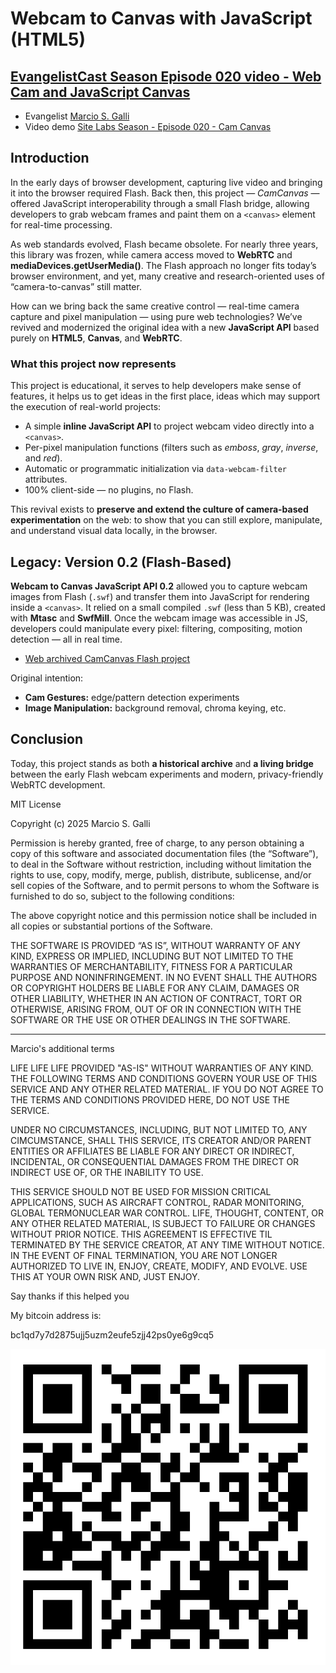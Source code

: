 # Webcam to Canvas with JavaScript (HTML5)

## [EvangelistCast Season Episode 020 video - Web Cam and JavaScript Canvas](https://www.youtube.com/watch?v=ClwBub6X6wg)

* Evangelist [Marcio S. Galli](https://www.mgalli.com)
* Video demo [Site Labs Season - Episode 020 - Cam Canvas](https://www.youtube.com/watch?v=ClwBub6X6wg)

## Introduction 

In the early days of browser development, capturing live video and bringing it into the browser required Flash. Back then, this project — *CamCanvas* — offered JavaScript interoperability through a small Flash bridge, allowing developers to grab webcam frames and paint them on a `<canvas>` element for real-time processing.

As web standards evolved, Flash became obsolete. For nearly three years, this library was frozen, while camera access moved to **WebRTC** and **mediaDevices.getUserMedia()**. The Flash approach no longer fits today’s browser environment, and yet, many creative and research-oriented uses of “camera-to-canvas” still matter.

How can we bring back the same creative control — real-time camera capture and pixel manipulation — using pure web technologies? We’ve revived and modernized the original idea with a new **JavaScript API** based purely on **HTML5**, **Canvas**, and **WebRTC**.

### What this project now represents

This project is educational, it serves to help developers make sense of features, it helps us to get ideas in the first place, ideas which may support the execution of real-world projects: 

* A simple **inline JavaScript API** to project webcam video directly into a `<canvas>`.
* Per-pixel manipulation functions (filters such as *emboss*, *gray*, *inverse*, and *red*).
* Automatic or programmatic initialization via `data-webcam-filter` attributes.
* 100% client-side — no plugins, no Flash.

This revival exists to **preserve and extend the culture of camera-based experimentation** on the web: to show that you can still explore, manipulate, and understand visual data locally, in the browser.

## Legacy: Version 0.2 (Flash-Based)

**Webcam to Canvas JavaScript API 0.2** allowed you to capture webcam images from Flash (`.swf`) and transfer them into JavaScript for rendering inside a `<canvas>`. It relied on a small compiled `.swf` (less than 5 KB), created with **Mtasc** and **SwfMill**. Once the webcam image was accessible in JS, developers could manipulate every pixel: filtering, compositing, motion detection — all in real time.

* [Web archived CamCanvas Flash project](https://web.archive.org/web/20140226020722/http://www.taboca.com/p/camcanvas/)

Original intention: 

* **Cam Gestures:** edge/pattern detection experiments
* **Image Manipulation:** background removal, chroma keying, etc.

## Conclusion 

Today, this project stands as both **a historical archive** and **a living bridge** between the early Flash webcam experiments and modern, privacy-friendly WebRTC development.

MIT License

Copyright (c) 2025 Marcio S. Galli

Permission is hereby granted, free of charge, to any person obtaining a copy
of this software and associated documentation files (the “Software”), to deal
in the Software without restriction, including without limitation the rights
to use, copy, modify, merge, publish, distribute, sublicense, and/or sell
copies of the Software, and to permit persons to whom the Software is
furnished to do so, subject to the following conditions:

The above copyright notice and this permission notice shall be included in
all copies or substantial portions of the Software.

THE SOFTWARE IS PROVIDED “AS IS”, WITHOUT WARRANTY OF ANY KIND, EXPRESS OR
IMPLIED, INCLUDING BUT NOT LIMITED TO THE WARRANTIES OF MERCHANTABILITY,
FITNESS FOR A PARTICULAR PURPOSE AND NONINFRINGEMENT. IN NO EVENT SHALL THE
AUTHORS OR COPYRIGHT HOLDERS BE LIABLE FOR ANY CLAIM, DAMAGES OR OTHER
LIABILITY, WHETHER IN AN ACTION OF CONTRACT, TORT OR OTHERWISE, ARISING FROM,
OUT OF OR IN CONNECTION WITH THE SOFTWARE OR THE USE OR OTHER DEALINGS IN
THE SOFTWARE.

--- 

Marcio's additional terms 

LIFE LIFE LIFE PROVIDED "AS-IS" WITHOUT WARRANTIES OF ANY KIND. THE
FOLLOWING TERMS AND CONDITIONS GOVERN YOUR USE OF THIS SERVICE AND ANY
OTHER RELATED MATERIAL. IF YOU DO NOT AGREE TO THE TERMS AND
CONDITIONS PROVIDED HERE, DO NOT USE THE SERVICE.

UNDER NO CIRCUMSTANCES, INCLUDING, BUT NOT LIMITED TO, ANY
CIMCUMSTANCE, SHALL THIS SERVICE, ITS CREATOR AND/OR PARENT ENTITIES
OR AFFILIATES BE LIABLE FOR ANY DIRECT OR INDIRECT, INCIDENTAL, OR
CONSEQUENTIAL DAMAGES FROM THE DIRECT OR INDIRECT USE OF, OR THE
INABILITY TO USE.

THIS SERVICE SHOULD NOT BE USED FOR MISSION CRITICAL APPLICATIONS,
SUCH AS AIRCRAFT CONTROL, RADAR MONITORING, GLOBAL TERMONUCLEAR WAR
CONTROL. LIFE, THOUGHT, CONTENT, OR ANY OTHER RELATED MATERIAL, IS
SUBJECT TO FAILURE OR CHANGES WITHOUT PRIOR NOTICE. THIS AGREEMENT IS
EFFECTIVE TIL TERMINATED BY THE SERVICE CREATOR, AT ANY TIME WITHOUT
NOTICE. IN THE EVENT OF FINAL TERMINATION, YOU ARE NOT LONGER
AUTHORIZED TO LIVE IN, ENJOY, CREATE, MODIFY, AND EVOLVE. USE THIS AT
YOUR OWN RISK AND, JUST ENJOY.

Say thanks if this helped you 

My bitcoin address is: 

bc1qd7y7d2875ujj5uzm2eufe5zjj42ps0ye6g9cq5

![](EXTRA_donation.png)

